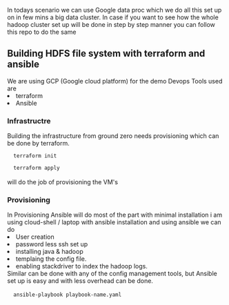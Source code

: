 <p>
In todays scenario we can use Google data proc which we do all this set up on in few mins a big data cluster.
In case if you want to see how the whole hadoop cluster set up will be done in step by step manner you can follow this repo to do the same
</p>
<h2> Building HDFS file system with terraform and ansible </h2>
  We are using GCP (Google cloud platform) for the demo
  Devops Tools used are
  <li> terraform
  <li> Ansible
<br>
<h3> Infrastructre </h3> 
  Building the infrastructure from ground zero needs provisioning which can be done by terraform.
<br>
   
<code>
  terraform init <br>
  terraform apply 
</code>
<br>
  will do the job of provisioning the VM's
  <br>
 <h3> Provisioning </h3>
  In Provisioning Ansible will do most of the part with minimal installation 
  i am using cloud-shell / laptop with ansible installation and using ansible we can do 
  <li> User creation
  <li> password less ssh set up
  <li> installing java & hadoop
  <li> templaing the config file.
  <li> enabling stackdriver to index the hadoop logs.
  <br>
  Similar can be done with any of the config management tools, but Ansible set up is easy and with less overhead can be done.
<br>
<code>
  ansible-playbook playbook-name.yaml
</code>
                                                            
